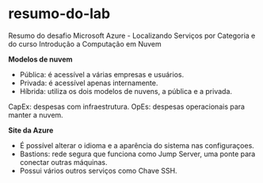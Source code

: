 # resumo-do-lab
Resumo do desafio Microsoft Azure - Localizando Serviços por Categoria e do curso Introdução a Computação em Nuvem

**Modelos de nuvem**
 - Pública: é acessível a várias empresas e usuários.
 - Privada: é acessível apenas internamente.
 - Híbrida: utiliza os dois modelos de nuvens, a pública e a privada.

CapEx: despesas com infraestrutura.
OpEs: despesas operacionais para manter a nuvem.

**Site da Azure**
 - É possível alterar o idioma e a aparência do sistema nas configuraçoes.
 - Bastions: rede segura que funciona como Jump Server, uma ponte para conectar outras máquinas.
 - Possui vários outros serviços como Chave SSH.
